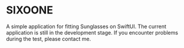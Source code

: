 # SIXOONE
A simple application for fitting Sunglasses on SwiftUI. The current application is still in the development stage. If you encounter problems during the test, please contact me.
